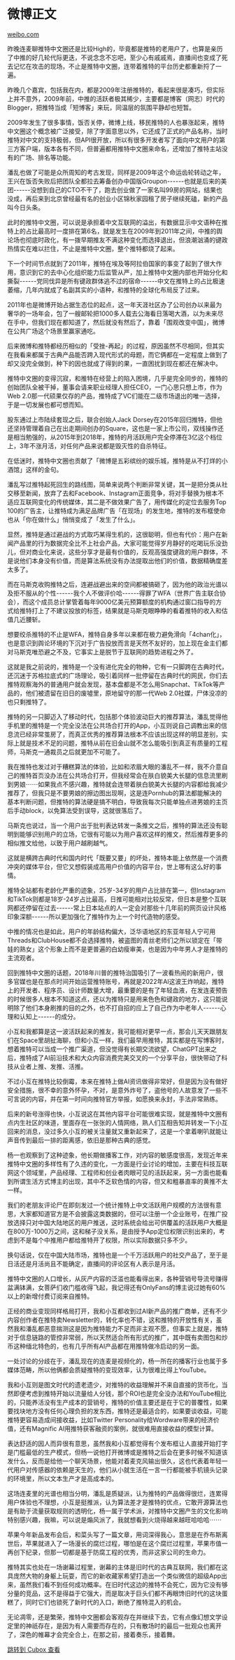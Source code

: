 微博正文
====

[weibo.com](https://weibo.com/1560906700/5078552070327332)

昨晚连麦聊推特中文圈还是比较High的，毕竟都是推特的老用户了，也算是亲历了中推的好几轮代际更迭，不说念念不忘吧，至少心有戚戚焉，直播间也变成了死去记忆在攻击的现场，不止是推特中文圈，连带着推特的平台历史都重新捋了一遍。

昨晚几个嘉宾，包括我在内，都是2009年注册推特的，看起来很是凑巧，但实际上并不意外，2009年前，中推的活跃者极其稀少，主要都是博客（网志）时代的Blogger，把推特当成「短博客」来玩，同温层的氛围平静却也短暂。

2009年发生了很多事情，饭否关停，微博上线，移民推特的人也暴涨起来，推特中文圈这个概念被广泛接受，除了字面意思以外，它还成了正式的产品名称，当时推特对中文的支持极弱，但API很开放，所以有很多开发者写了面向中文用户的第三方客户端，版本各有不同，但普遍都用推特中文圈来命名，还增加了推特主站没有的广场、排名等功能。

潘乱也做了可能是众所周知的考古发现，同样是2009年这个命运齿轮转动之年，王兴在饭否失败后把团队全都拉去筹备创办中国版Groupon------也就是后来的美团------没想到自己的CTO不干了，跑去创业做了一家名叫99房的网站，结果也没成，再后来到北京曾经最有名的创业小区锦秋家园租了房子继续死磕，新的产品叫今日头条。

此时的推特中文圈，可以说是承担着中文互联网的溢出，有数据显示中文语种在推特上的占比最高时一度排在第6名，就是发生在2009年到2011年之间，中推的舆论场也彻底时政化，有一拨早期推友不满这种变化而选择退出，但浪潮汹涌的键政热情实在难以拦住，不止是推特中文圈，整个推特都烧了起来。

下一个时间节点就到了2011年，推特在埃及等阿拉伯国家的事变了起到了很大作用，意识到它的去中心化组织能力后监管从严，加上推特中文圈内部也开始分化和撕裂------党同伐异是所有键政群体逃不过的宿命------中文在推特上的占比极速萎缩，几年内就成了名副其实的小语种，和推特的全球化布局反了过来。

2011年也是微博开始占据生态位的起点，这一年天涯社区办了公司创办以来最为奢华的一场年会，包了一艘邮轮把1000多人载去公海看日落喝大酒，以为未来尽在手中，但我们现在都知道了，然后就没有然后了，靠着「围观改变中国」，微博在公共广场这个场景里赢家通吃。

后来微博和推特都经历相似的「受挫-再起」的过程，原因虽然不尽相同，但其实在我看来都属于古典产品能否跨入现代形式的母题，而它俩都在一定程度上做到了却又没完全做到，种下的因也就成了得到的果，一直困扰到现在都还在解决中。

推特中文圈的变得沉寂，和推特在经营上的陷入困境，几乎是完全同步的，推特的创始团队全被干掉，董事会请来职业经理人担任CEO，一门心思只想上市，作为Web 2.0那一代硕果仅存的产品，推特成了VC们能在二级市场退出的唯一选择，于是一切发展也都可想而知。

股东通过上市陆续套现之后，联合创始人Jack Dorsey在2015年回归推特，但他还坚持管理着自己在出走期间创办的Square，这也是一家上市公司，双线操作还是相当勉强的，从2015年到2018年，推特的月活跃用户完全停滞在3亿这个档位上，3年不涨月活，对任何产品来说都是毁灭性的自杀特征。

在低迷时，推特中文圈也贡献了「微博是五彩缤纷的娱乐城，推特是从不打烊的小酒馆」这样的金句。

潘乱写过推特起死回生的路线图，简单来说两个判断非常关键，其一是把分类从社交移至新闻，放弃了去和Facebook、Instagram正面竞争，将对手替换为根本不适应互联网变化的传统媒体，其二是不做效果广告了，用传媒化的定位去服务Top 100的广告主，让推特成为满足品牌广告「在现场」的发生地，推特的发布框使命也从「你在做什么」悄悄变成了「发生了什么」。

显然，推特是通过避战的方式取巧某得生机的，这很聪明，但也有代价：用户在新闻产品里的行为数据完全比不上社会产品，大家可能觉得岁月静好的吃喝玩乐没劲儿，但对商业化来说，这些分享才是最有价值的，反观高强度键政的用户群体，不是说他们本身没有价值，而是算法系统没有办法提取出他们的价值，数据精确度差太多了。

而在马斯克收购推特之后，连避战避出来的空间都被搞砸了，因为他的政治光谱以及拒不服从的个性------我个人不做评价哈------得罪了WFA（世界广告主联合协会），而这个成员总计掌管着每年9000亿美元预算额度的机构通过窗口指导的方式给推特打上了不建议投放的标签，结果就是马斯克眼睁睁的看着推特的收入和估值几近腰斩。

想要绞杀推特的不止是WFA，推特自身多年以来都在极力避免滑向「4chan化」，也是意识到舆论环境的下沉对于广告投放而言是天然不友好的，加上现在金主们都对马斯克唯恐避之不及，它事实上是脱节于互联网的趋势进程之外了。

这就是我之前说的，推特是一个没有进化完全的物种，它有一只脚跨在古典时代，还沉迷于苏格拉底式的广场理论，吸引着同样一批停留在古典时代的网民，你们去推特观察海外的普通用户就会发现，基本盘都是不怎么用Snapchat、TikTok等产品的，他们被遗留在旧日的废墟里，原地留守的那一代Web 2.0社媒，尸体没凉的也只剩推特了。

推特的另一只脚迈入了移动时代，包括那个体验波动巨大的推荐算法，潘乱觉得他手机里的推特是一个完全没法在公共场合打开的App，小互则说自己调教出来的信息流已经非常茧房了，而真正优秀的推荐算法根本不应该出现这样的明显差别，实际上就是技术不足的问题，推特从前在旧金山就不怎么能吸引到真正有质量的工程师，马斯克一通裁员之后就更加不可能了。

我在推特也发过对于糟糕算法的体验，比如和浓眉大眼的潘乱不一样，我不介意自己的推特首页没办法在公共场合打开，但我经常会在肤白貌美大长腿的信息流里刷到男娘⋯⋯如果我点不感兴趣，推特就会连带着肤白貌美大长腿的内容都给我减少推荐了，但我只是不要男娘的擦边图出现啊，这是连Pornhub的算法都能解决的基本判断问题，但推特的算法硬是搞不明白，导致我每次只能单独点进男娘的主页后手动block，以免算法受到误导，这就很落后了。

马斯克也说过，当一个用户出于批判表达转发一条推文之后，推特的算法还没有聪明到能够识别用户的立场，它很有可能以为用户喜欢这样的推文，然后推荐更多的相似推文给他，以致于用户越刷越气。

这就是横跨古典时代和国内时代「既要又要」的坏处，推特本能上依然是一个消费冲突的媒体平台，但它又想假装成高用户价值的内容平台，世上哪有这么好的事情。

推特全站都有老龄化严重的迹象，25岁-34岁的用户占比排在第一，但Instagram和TikTok则都是18岁-24岁占比最高，日推可能相对比较反常，但日本是整个互联网都还停留在过去------常上日本站点的人一定会对那些十几年前的网页设计风格印象深额------所以更加强化了推特作为上一个时代造物的感受。

中推的情况也是如此，用户的年龄结构偏大，泛华语地区的东亚年轻人宁可用Threads和ClubHouse都不会选择推特，被盗图的青丝老师们之所以锁定在「带娃的熟女」这个形象上而不是更普遍的白幼瘦审美，也是因为中年男人才是推特的主流观者。

回到推特中文圈的话题，2018年川普的推特治国吸引了一波看热闹的新用户，很多官媒也是在那点时间开始运营推特账号，再就是2022年AI这波王炸响起，推特上的开发者、程序员、设计师数量大增，最重要的是有了年轻血液，在发连麦预告的时候很多人根本不知道这点，还以为推特只是用来色色和键政的地方，这只能说明除了他们本身刷推的目的之外，也不打自招的应上了自己作为中老年人------心理和认知上------的成分。

小互和我都算是这一波活跃起来的推友，我可能相对更早一点，那会儿天天跟朋友们在Space里胡扯海聊，但和小互一样，我们最早用推特，其实都是在写博客时，想着推特可以当成一个推广渠道，但没觉得有长期交流欲望，ChatGPT出来之后，推特成了AI前沿技术和大众内容消费完美交叉的一个分享平台，很快带动了科技从业者上推、发推、活推。

不过小互在推特比较倒霉，本来在推特上做AI资讯做得非常好，但是因为没有做好安全措施，很不幸的意外怀孕，不对，是意外炸号了，盗他号的人故意发了一些不可言说的内容，并在第一时间向推特官方举报，如愿换来永封，手法非常熟练。

后来的新号涨得也快，小互说这在其他内容平台可能很难实现，就是推特中文圈有点内生社区的味道，里面存在一张张的人情网络，熟人们互相告知并转发一下小互回来的消息，没过多久小互的被关注量就又重新起来了，这是一个拿着喇叭就能让声音传到最后一排的距离感，依旧是那种古典的感觉。

杨一也观察到了这种迹象，他长期做播客工作，对内容的敏感度很高，发现近年来推特中文圈的多样性有了久违的变化，一方面是行业讨论的增加，主要在科技互联网这个领域里，产品经理、工程师和创业者肉眼可见的活跃起来，另一方面也能看到所谓生活方式博主的出现，其中不乏软色情的内容，但又和粗暴直率的黄推不太一样。

我们的老朋友评论尸在即刻发过一个统计推特上中文活跃用户规模的方法很有意思，大家都知道官方是不会披露这类数据的，但可以注册一个企业账号，在推广投放选择只对中国大陆地区的用户推送，这时系统会给出可供覆盖的活跃用户大概是在800万-1000万之间，这和梯子没关系，是由授予App定位权限识别出来的，考虑到不是每个中推用户都给推特开了权限，所以实际数据只多不少。

换句话说，仅在中国大陆市场，推特也是一个千万活跃用户的社交产品了，至于是日活还是月活尚且不能确定，直播间的评论区有人表示是月活。

推特中文圈的人口增长，从灰产内容的泛滥也能看得出来，各种营销号导流号赚得盆满钵满，女菩萨们收门槛收得飞起，我记得还有OnlyFans的博主说过她有60%以上的新增付费订阅来自推特。

正经的商业变现同样格局打开，我和小互都收到过AI新产品的推广商单，还有不少内容创作者在推特卖Newsletter的，转化率也不错，这和推特的开放性有关，虽然我和潘乱都恶意揣测这是因为推特能力不足而非主观不愿，但事实上就是，推特对于信息链路的管控非常弱，所以天然适合所有形式的推广，其中既有卖图包和炒币这种缅北特色的，也有几乎所有AI产品都在用推特做冷启动的另一面。

一处讨论的分歧在于，潘乱现在的连麦是视频化的，杨一所在的播客行业也属于多媒体范畴，所以他俩都会质疑推特的变现效率，认为很难比得上YouTube。

我和小互则是图文时代的遗老遗少，对推特的收益理解并不来自直接的货币化，当然即便考虑到推特开始以流量给人分钱，那个ROI也是完全没办法和YouTube相比的，只能养活没有生产成本的营销号，推特的价值主要还是在于它的普覆性，如果要找块地方没有任何心理负担的发东西，推特还是最适合的，如果要谈收益，可能推特更容易造成间接收益，比如Twitter Personality给Wordware带来的经济价值，还有Magnific AI用推特获客融资的案例，就很难用直接收益的模型计算。

表达舒适的因人而异很有意思，虽然我和小互都觉得有个发布框让人直接开始打字是门槛最低的生产模式，但杨一说他打开微博或是推特之后会在更多时候不知道该发什么，反而是给他一个聊天场景，他能对着麦克风输出很久，这也代表着年轻一代用户对传感器的依赖是天生的，他们从小就生活在一言一行都能被手机镜头记录的环境里，所以文本生产才是高成本的。

这场连麦里的光谱也相当分明，潘乱是质疑派，认为推特的产品做得很烂，连累得用户体验也不理想，小互是挺推派，认为算法差才是推特的优点，它敢开源算法也是有助于流量获取规则的透明化，杨一属于学术派，对推特中文圈产生的文化影响特别感兴趣，我嘛，可以说是煽风派了，我就想看到火烧得越来越旺哈哈哈⋯⋯

苹果今年新品发布会后，和菜头写了一篇文章，用词深得我心，意思是在乔布斯离世后，苹果就进入了一场漫长的腐烂过程，哪怕是在这个腐烂过程里，苹果市值一再创下纪录，但那一切都是基于防腐工程的优秀，而非这家公司的生命力。

推特其实也处在一场谢幕过程里，谢幕的主体是旧时代的古典互联网，我们都在这具庞然大物的身躯上玩耍，而它的新收藏家希望打造出一个类似微信的超级App出来，虽然我们看不到任何成功概率。在旧时代这边的推特不会死亡，因为它没有够分量的竞品，这不是得益于它强大，而是取决于巨头们都不再眼馋旧时代的这块蛋糕了，同时它们也锁死了新时代的入口，断绝了推特混入的机会。

无论凋零，还是繁荣，推特中文圈都会客观存在并继续下去，它有点像幻想文学设定里的神祇存在，是因为有人需要而存在的，只有散场时的最后一批观众也离开了，深色的帷幕才会完全合上，在那之前，接着奏乐，接着舞。

[跳转到 Cubox 查看](https://cubox.pro/my/card?id=7234590882651963671)

